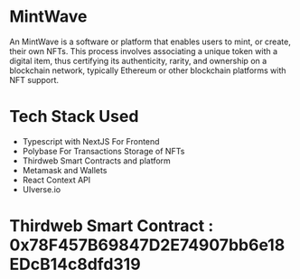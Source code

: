 # MintWave
An MintWave is a software or platform that enables users to mint, or create, their own NFTs. This process involves associating a unique token with a digital item, thus certifying its authenticity, rarity, and ownership on a blockchain network, typically Ethereum or other blockchain platforms with NFT support.

# Tech Stack Used
- Typescript with NextJS For Frontend
- Polybase For Transactions Storage of NFTs
- Thirdweb Smart Contracts and platform
- Metamask and Wallets
- React Context API
- UIverse.io

# Thirdweb Smart Contract : 0x78F457B69847D2E74907bb6e18EDcB14c8dfd319
